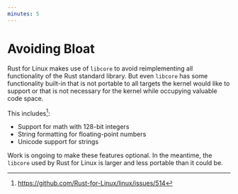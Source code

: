 ```yaml
---
minutes: 5
---
```


# Avoiding Bloat

Rust for Linux makes use of `libcore` to avoid reimplementing all functionality
of the Rust standard library. But even `libcore` has some functionality built-in
that is not portable to all targets the kernel would like to support or that is
not necessary for the kernel while occupying valuable code space.

This includes[^1]:

- Support for math with 128-bit integers
- String formatting for floating-point numbers
- Unicode support for strings

Work is ongoing to make these features optional. In the meantime, the `libcore`
used by Rust for Linux is larger and less portable than it could be.

[^1]: <https://github.com/Rust-for-Linux/linux/issues/514>
